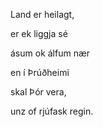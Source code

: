 Land er heilagt,

er ek liggja sé

ásum ok álfum nær

en í Þrúðheimi

skal Þór vera,

unz of rjúfask regin.
